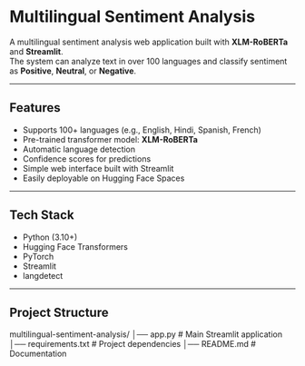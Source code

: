 # Multilingual Sentiment Analysis  

A multilingual sentiment analysis web application built with **XLM-RoBERTa** and **Streamlit**.  
The system can analyze text in over 100 languages and classify sentiment as **Positive**, **Neutral**, or **Negative**.  

---

## Features
- Supports 100+ languages (e.g., English, Hindi, Spanish, French)  
- Pre-trained transformer model: **XLM-RoBERTa**  
- Automatic language detection  
- Confidence scores for predictions  
- Simple web interface built with Streamlit  
- Easily deployable on Hugging Face Spaces  

---

## Tech Stack
- Python (3.10+)  
- Hugging Face Transformers  
- PyTorch  
- Streamlit  
- langdetect  

---

## Project Structure
multilingual-sentiment-analysis/
│── app.py # Main Streamlit application
│── requirements.txt # Project dependencies
│── README.md # Documentation
